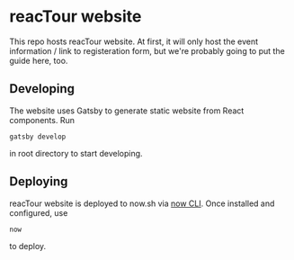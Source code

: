 # reacTour website

This repo hosts reacTour website. At first, it will only host the event information / link to registeration form, but we're probably going to put the guide here, too.

## Developing

The website uses Gatsby to generate static website from React components. Run
```
gatsby develop
```
in root directory to start developing.


## Deploying

reacTour website is deployed to now.sh via [now CLI](https://zeit.co/docs/v2/getting-started/installation/#now-cli). Once installed and configured, use

```
now
```
to deploy.

